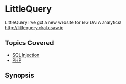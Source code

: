 # LittleQuery
LittleQuery I've got a new website for BIG DATA analytics!
http://littlequery.chal.csaw.io
## Topics Covered

- [SQL Injection](/web-exploitation/sql-injection/what-is-sql-injection/)
- [PHP](/web-exploitation/php/what-is-php/)
## Synopsis

